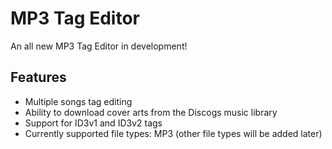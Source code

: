 # MP3 Tag Editor
An all new MP3 Tag Editor in development!

## Features
- Multiple songs tag editing
- Ability to download cover arts from the Discogs music library
- Support for ID3v1 and ID3v2 tags
- Currently supported file types: MP3 (other file types will be added later)
